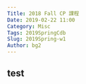 ```yaml
---
Title: 2018 Fall CP 課程
Date: 2019-02-22 11:00
Category: Misc
Tags: 2019SpringCdb
Slug: 2019Spring-w1
Author: bg2
---
```




<!-- PELICAN_END_SUMMARY -->

test
----


